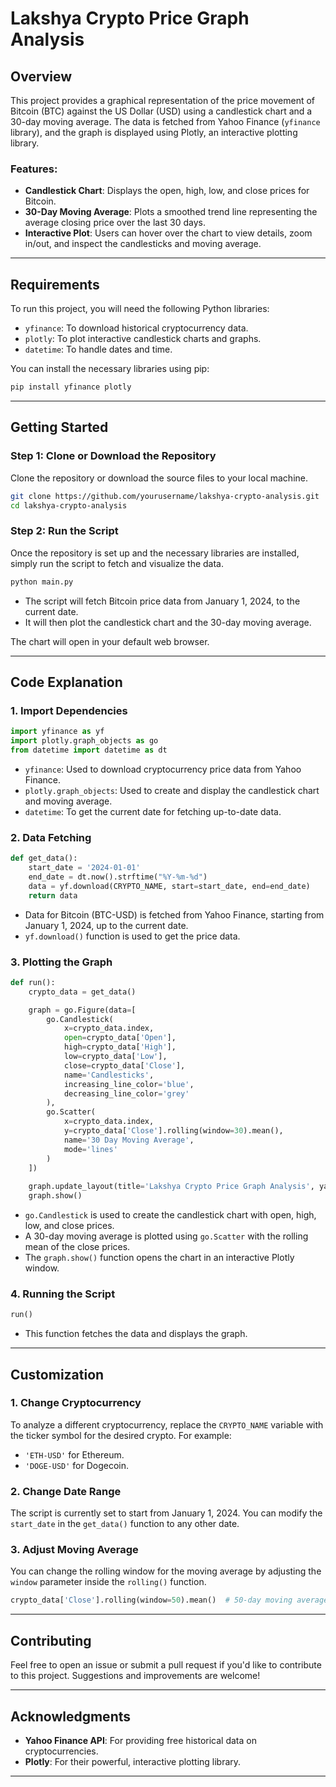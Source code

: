 # Lakshya Crypto Price Graph Analysis

## Overview

This project provides a graphical representation of the price movement of Bitcoin (BTC) against the US Dollar (USD) using a candlestick chart and a 30-day moving average. The data is fetched from Yahoo Finance (`yfinance` library), and the graph is displayed using Plotly, an interactive plotting library.

### Features:
- **Candlestick Chart**: Displays the open, high, low, and close prices for Bitcoin.
- **30-Day Moving Average**: Plots a smoothed trend line representing the average closing price over the last 30 days.
- **Interactive Plot**: Users can hover over the chart to view details, zoom in/out, and inspect the candlesticks and moving average.

---

## Requirements

To run this project, you will need the following Python libraries:
- `yfinance`: To download historical cryptocurrency data.
- `plotly`: To plot interactive candlestick charts and graphs.
- `datetime`: To handle dates and time.

You can install the necessary libraries using pip:

```bash
pip install yfinance plotly
```

---

## Getting Started

### Step 1: Clone or Download the Repository

Clone the repository or download the source files to your local machine.

```bash
git clone https://github.com/yourusername/lakshya-crypto-analysis.git
cd lakshya-crypto-analysis
```

### Step 2: Run the Script

Once the repository is set up and the necessary libraries are installed, simply run the script to fetch and visualize the data.

```bash
python main.py
```

- The script will fetch Bitcoin price data from January 1, 2024, to the current date.
- It will then plot the candlestick chart and the 30-day moving average.

The chart will open in your default web browser.

---

## Code Explanation

### 1. **Import Dependencies**

```python
import yfinance as yf
import plotly.graph_objects as go
from datetime import datetime as dt
```

- `yfinance`: Used to download cryptocurrency price data from Yahoo Finance.
- `plotly.graph_objects`: Used to create and display the candlestick chart and moving average.
- `datetime`: To get the current date for fetching up-to-date data.

### 2. **Data Fetching**

```python
def get_data():
    start_date = '2024-01-01'
    end_date = dt.now().strftime("%Y-%m-%d")
    data = yf.download(CRYPTO_NAME, start=start_date, end=end_date)
    return data
```

- Data for Bitcoin (BTC-USD) is fetched from Yahoo Finance, starting from January 1, 2024, up to the current date.
- `yf.download()` function is used to get the price data.

### 3. **Plotting the Graph**

```python
def run():
    crypto_data = get_data()

    graph = go.Figure(data=[
        go.Candlestick(
            x=crypto_data.index,
            open=crypto_data['Open'],
            high=crypto_data['High'],
            low=crypto_data['Low'],
            close=crypto_data['Close'],
            name='Candlesticks',
            increasing_line_color='blue',
            decreasing_line_color='grey'
        ),
        go.Scatter(
            x=crypto_data.index,
            y=crypto_data['Close'].rolling(window=30).mean(),
            name='30 Day Moving Average',
            mode='lines'
        )
    ])
    
    graph.update_layout(title='Lakshya Crypto Price Graph Analysis', yaxis_title='Price (USD)')
    graph.show()
```

- `go.Candlestick` is used to create the candlestick chart with open, high, low, and close prices.
- A 30-day moving average is plotted using `go.Scatter` with the rolling mean of the close prices.
- The `graph.show()` function opens the chart in an interactive Plotly window.

### 4. **Running the Script**

```python
run()
```

- This function fetches the data and displays the graph.

---

## Customization

### 1. **Change Cryptocurrency**

To analyze a different cryptocurrency, replace the `CRYPTO_NAME` variable with the ticker symbol for the desired crypto. For example:
- `'ETH-USD'` for Ethereum.
- `'DOGE-USD'` for Dogecoin.

### 2. **Change Date Range**

The script is currently set to start from January 1, 2024. You can modify the `start_date` in the `get_data()` function to any other date.

### 3. **Adjust Moving Average**

You can change the rolling window for the moving average by adjusting the `window` parameter inside the `rolling()` function.

```python
crypto_data['Close'].rolling(window=50).mean()  # 50-day moving average
```

---

## Contributing

Feel free to open an issue or submit a pull request if you'd like to contribute to this project. Suggestions and improvements are welcome!

---


## Acknowledgments

- **Yahoo Finance API**: For providing free historical data on cryptocurrencies.
- **Plotly**: For their powerful, interactive plotting library.

---
